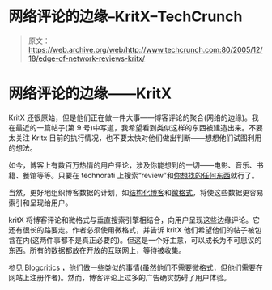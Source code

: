 # 网络评论的边缘–KritX–TechCrunch

> 原文：<https://web.archive.org/web/http://www.techcrunch.com:80/2005/12/18/edge-of-network-reviews-kritx/>

# 网络评论的边缘——KritX

KritX 还很原始，但是他们正在做一件大事——博客评论的聚合(网络的边缘)。我在最近的一篇帖子(第 9 号)中写道，我希望看到类似这样的东西被建造出来。不要太关注 Kritx 目前的执行情况，也不要太快对他们做出判断——想想他们试图利用的想法。

如今，博客上有数百万热情的用户评论，涉及你能想到的一切——电影、音乐、书籍、餐馆等等。只要在 technorati 上搜索“review”和[你想找的任何东西](https://web.archive.org/web/20210211090725/http://www.technorati.com/search/%22bloc+party%22+AND+review)就行了。

当然，更好地组织博客数据的计划，如[结构化博客](https://web.archive.org/web/20210211090725/http://structuredblogging.org/)和[微格式](https://web.archive.org/web/20210211090725/http://microformats.org/)，将使这些数据更容易索引和呈现给用户。

kritX 将博客评论和微格式与垂直搜索引擎相结合，向用户呈现这些边缘评论。它还有很长的路要走。作者必须使用微格式，并告诉 kritX 他们希望他们的帖子被包含在内(这两件事都不是真正必要的)。但这是一个好主意，可以成长为不可思议的东西。所有的数据都放在开放的互联网上，等待被收集。

参见 [Blogcritics](https://web.archive.org/web/20210211090725/http://www.crunchbase.com/company/blogcritics) ，他们做一些类似的事情(虽然他们不需要微格式，但他们需要在网站上注册作者)。然而，博客评论上过多的广告确实妨碍了用户体验。